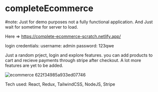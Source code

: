 # completeEcommerce

#note: Just for demo purposes not a fully functional application. And Just wait for sometime for server to load.


Here => https://complete-ecommerce-scratch.netlify.app/

login credentials:
username: admin
password: 123qwe

Just a random prject, login and explore features. you can add products to cart and recieve payments through stripe after checkout. A lot more features are yet to be added. 

![ecommerce 622f34985a933ed07746](https://github.com/Prahyas/completeEcommerce/assets/44996309/d99660de-8d0d-468f-b09f-d1f6747f2b9f)

Tech used:
React, Redux, TailwindCSS, NodeJS, Stripe
